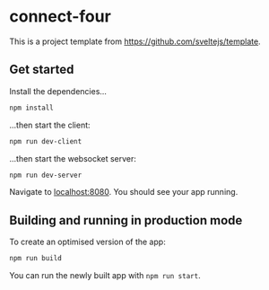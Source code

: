 # connect-four

This is a project template from https://github.com/sveltejs/template.

## Get started

Install the dependencies...

```bash
npm install
```

...then start the client:

```bash
npm run dev-client
```


...then start the websocket server:

```bash
npm run dev-server
```

Navigate to [localhost:8080](http://localhost:8080). You should see your app running. 

## Building and running in production mode

To create an optimised version of the app:

```bash
npm run build
```

You can run the newly built app with `npm run start`. 
